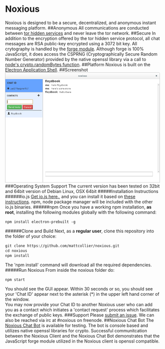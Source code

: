 # Noxious
Noxious is designed to be a secure, decentralized, and anonymous instant messaging platform.
##Anonymous
All communications are conducted between [tor hidden services](https://www.torproject.org/docs/hidden-services.html.en) and never leave the tor network.
##Secure
In addition to the encryption offered by the tor hidden service protocol, all chat messages are
RSA public-key encrypted using a 3072 bit key.  All crytography is handled by the [forge module](https://github.com/digitalbazaar/forge).  Although forge is 100%
JavaScript, it does access the CSPRNG (Cryptographically Secure Random Number
Generator) provided by the native openssl library via a call to [node's crypto.randomBytes
function](https://iojs.org/api/crypto.html#crypto_crypto_randombytes_size_callback).
##Platform
Noxious is built on the [Electron Application Shell](http://electron.atom.io/).
##Screenshot
![noxious screenshot](https://github.com/mattcollier/noxious/blob/screenshots/screenshot1.png)
###Operating System Support
The current version has been tested on 32bit and 64bit version of Debian Linux,
OSX 64bit
#####Installation Instructions
######io.js
[Get io.js here.](https://iojs.org/en/index.html), and you can install it based on
[these instructions](http://jonathanmh.com/installing-io-js-ubuntu-digital-ocean-droplet/). npm, node package manager will be included with the other io.js binaries.
######npm
Once you have a working npm installation, **as root**, installing the following modules globally with the following command:
```
npm install electron-prebuilt -g
```
######Clone and Build
Next, as a **regular user**, clone this repository into the folder of your choice:
```
git clone https://github.com/mattcollier/noxious.git
cd noxious
npm install
```
The 'npm install' command will download all the required dependencies.
#####Run Noxious
From inside the noxious folder do:
```
npm start
```
You should see the GUI appear.  Within 30 seconds or so, you should see your 'Chat ID'
appear next to the asterisk (*) in the upper left hand corner of the window.  
You may now provide your Chat ID to another Noxious user who can add you as a
contact which initiates a 'contact request' process which facilitates the
exchange of public keys.
###Support
Please [submit an issue](https://github.com/mattcollier/noxious/issues).  We can
also be reached via irc at #noxious on freenode.
##Noxious Chat Bot
The [Noxious Chat Bot](https://github.com/mattcollier/noxiousChatBot) is
available for testing.  The bot is console based and utilizes native openssl
libraries for crypto.  Successful communitcation between the Noxious Client and
the Noxious Chat Bot demonstrates that the JavaScript forge module utilized
in the Noxious client is openssl compatible.
